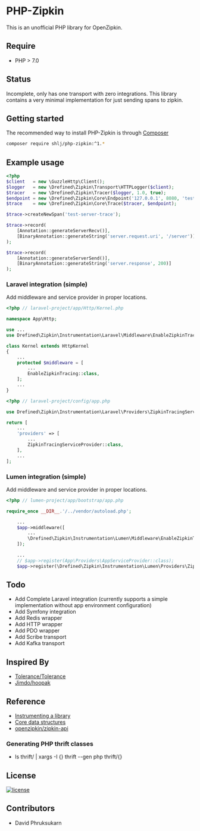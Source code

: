 # PHP-Zipkin

This is an unofficial PHP library for OpenZipkin.

## Require
- PHP > 7.0

## Status

Incomplete, only has one transport with zero integrations. This library contains a very minimal implementation for just sending spans to zipkin.

## Getting started

The recommended way to install PHP-Zipkin is through [Composer](https://getcomposer.org/)

```bash
composer require shlj/php-zipkin:^1.*
```

## Example usage

```php
<?php
$client   = new \GuzzleHttp\Client();
$logger   = new \Drefined\Zipkin\Transport\HTTPLogger($client);
$tracer   = new \Drefined\Zipkin\Tracer($logger, 1.0, true);
$endpoint = new \Drefined\Zipkin\Core\Endpoint('127.0.0.1', 8080, 'test-trace');
$trace    = new \Drefined\Zipkin\Core\Trace($tracer, $endpoint);

$trace->createNewSpan('test-server-trace');

$trace->record(
    [Annotation::generateServerRecv()],
    [BinaryAnnotation::generateString('server.request.uri', '/server')]
);

$trace->record(
    [Annotation::generateServerSend()],
    [BinaryAnnotation::generateString('server.response', 200)]
);
```

### Laravel integration (simple)

Add middleware and service provider in proper locations.

```php
<?php // laravel-project/app/Http/Kernel.php

namespace App\Http;

use ...
use Drefined\Zipkin\Instrumentation\Laravel\Middleware\EnableZipkinTracing;

class Kernel extends HttpKernel
{
    ...
    protected $middleware = [
        ...
        EnableZipkinTracing::class,
    ];
    ...
}
```

```php
<?php // laravel-project/config/app.php

use Drefined\Zipkin\Instrumentation\Laravel\Providers\ZipkinTracingServiceProvider;

return [
    ...
    'providers' => [
        ...
        ZipkinTracingServiceProvider::class,
    ],
    ...
];
```

### Lumen integration (simple)

Add middleware and service provider in proper locations.

```php
<?php // lumen-project/app/bootstrap/app.php

require_once __DIR__.'/../vendor/autoload.php';

    ...
    $app->middleware([
        ...
        \Drefined\Zipkin\Instrumentation\Lumen\Middleware\EnableZipkinTracing::class
    ]);
    
    ...
    // $app->register(App\Providers\AppServiceProvider::class);
    $app->register(\Drefined\Zipkin\Instrumentation\Lumen\Providers\ZipkinTracingServiceProvider::class);


```


## Todo

* Add Complete Laravel integration (currently supports a simple implementation without app environment configuration)
* Add Symfony integration
* Add Redis wrapper
* Add HTTP wrapper
* Add PDO wrapper
* Add Scribe transport
* Add Kafka transport

## Inspired By

* [Tolerance/Tolerance](https://github.com/Tolerance/Tolerance)
* [Jimdo/hoopak](https://github.com/Jimdo/hoopak)

## Reference

* [Instrumenting a library](http://zipkin.io/pages/instrumenting.html)
* [Core data structures](thrift/zipkinCore.thrift)
* [openzipkin/zipkin-api](https://github.com/openzipkin/zipkin-api)

### Generating PHP thrift classes

* ls thrift/ | xargs -I {} thrift --gen php thrift/{}

## License

[![license](https://img.shields.io/github/license/mashape/apistatus.svg)](LICENSE)

## Contributors

* David Phruksukarn
